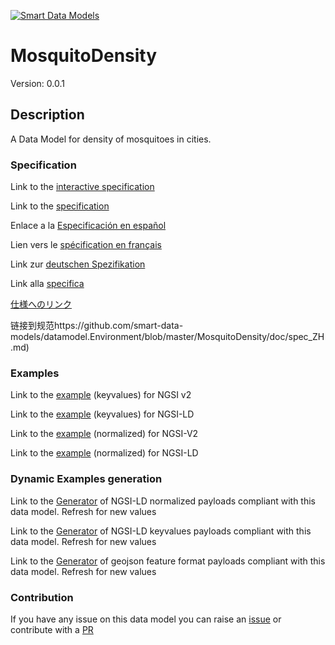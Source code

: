 [![Smart Data Models](https://smartdatamodels.org/wp-content/uploads/2022/01/SmartDataModels_logo.png "Logo")](https://smartdatamodels.org)
# MosquitoDensity
Version: 0.0.1

## Description 

A Data Model for density of mosquitoes in cities.
### Specification

Link to the [interactive specification](https://swagger.lab.fiware.org/?url=https://smart-data-models.github.io/datamodel.Environment/MosquitoDensity/swagger.yaml)

Link to the [specification](https://github.com/smart-data-models/datamodel.Environment/blob/master/MosquitoDensity/doc/spec.md)

Enlace a la [Especificación en español](https://github.com/smart-data-models/datamodel.Environment/blob/master/MosquitoDensity/doc/spec_ES.md)

Lien vers le [spécification en français](https://github.com/smart-data-models/datamodel.Environment/blob/master/MosquitoDensity/doc/spec_FR.md)

Link zur [deutschen Spezifikation](https://github.com/smart-data-models/datamodel.Environment/blob/master/MosquitoDensity/doc/spec_DE.md)

Link alla [specifica](https://github.com/smart-data-models/datamodel.Environment/blob/master/MosquitoDensity/doc/spec_IT.md)

[仕様へのリンク](https://github.com/smart-data-models/datamodel.Environment/blob/master/MosquitoDensity/doc/spec_JA.md)

链接到规范https://github.com/smart-data-models/datamodel.Environment/blob/master/MosquitoDensity/doc/spec_ZH.md)
### Examples

Link to the [example](https://smart-data-models.github.io/datamodel.Environment/MosquitoDensity/examples/example.json) (keyvalues) for NGSI v2

Link to the [example](https://smart-data-models.github.io/datamodel.Environment/MosquitoDensity/examples/example.jsonld) (keyvalues) for NGSI-LD

Link to the [example](https://smart-data-models.github.io/datamodel.Environment/MosquitoDensity/examples/example-normalized.json) (normalized) for NGSI-V2

Link to the [example](https://smart-data-models.github.io/datamodel.Environment/MosquitoDensity/examples/example-normalized.jsonld) (normalized) for NGSI-LD
### Dynamic Examples generation

Link to the [Generator](https://smartdatamodels.org/extra/ngsi-ld_generator.php?schemaUrl=https://raw.githubusercontent.com/smart-data-models/datamodel.Environment/master/MosquitoDensity/schema.json&email=info@smartdatamodels.org) of NGSI-LD normalized payloads compliant with this data model. Refresh for new values

Link to the [Generator](https://smartdatamodels.org/extra/ngsi-ld_generator_keyvalues.php?schemaUrl=https://raw.githubusercontent.com/smart-data-models/datamodel.Environment/master/MosquitoDensity/schema.json&email=info@smartdatamodels.org) of NGSI-LD keyvalues payloads compliant with this data model. Refresh for new values

Link to the [Generator](https://smartdatamodels.org/extra/geojson_features_generator.php?schemaUrl=https://raw.githubusercontent.com/smart-data-models/datamodel.Environment/master/MosquitoDensity/schema.json&email=info@smartdatamodels.org) of geojson feature format payloads compliant with this data model. Refresh for new values
### Contribution

 If you have any issue on this data model you can raise an [issue](https://github.com/smart-data-models/datamodel.Environment/issues)  or contribute with a [PR](https://github.com/smart-data-models/datamodel.Environment/pulls)